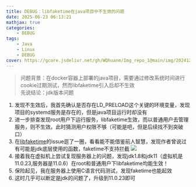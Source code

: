 ```yaml
---
title: DEBUG：libfaketime在java项目中不生效的问题
date: 2025-06-23 06:13:21
mathjax: true
categories: 
    - DEBUG
tags: 
    - Java
    - Linux
    - DEBUG
cover: https://gcore.jsdelivr.net/gh/WQhuanm/Img_repo_1@main/img/202412222015910.png
---
```



> 问题背景：在docker容器上部署的java项目，需要通过修改系统时间进行cookie过期测试，然而libfaketime引入后却不生效  
先说结论：jdk版本问题

1. 发现不生效后，我首先确认是否存在LD_PRELOAD这个关键的环境变量，发现项目的systemd服务是存在的，但是java项目运行时却没有
1. 进一步排查发现root用户下运行服务，libfaketime生效，而以普通用户去管理服务，则不生效。此时猜测用户权限不够（可能是吧，但是后续找不到突破口）
1. 在[libfaketime](https://github.com/wolfcw/libfaketime)的issue逛了一圈，看看能不能借鉴前人智慧，发现作者曾说过有可能是jdk底层使用的函数，faketime不支持拦截
    ![](https://cdn.jsdelivr.net/gh/WQhuanm/Img_repo_1/img/20250623125549611.png)
1. 接着我在虚拟机上尝试复现服务器上的问题，发现jdk1.8和jdk11（虚拟机是11.0.23,服务器是11.0.6）在root和普通用户下libfaketime均能生效！
1. 保险起见，我在服务器上使用C语言代码测试，发现faketime也能起效
1. 这时几乎可以断定是jdk的问题了，升级到11.0.23即可
